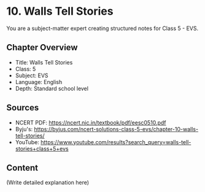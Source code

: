 # 10. Walls Tell Stories

You are a subject-matter expert creating structured notes for Class 5 - EVS.

## Chapter Overview
- Title: Walls Tell Stories
- Class: 5
- Subject: EVS
- Language: English
- Depth: Standard school level

## Sources
- NCERT PDF: https://ncert.nic.in/textbook/pdf/eesc0510.pdf
- Byju's: https://byjus.com/ncert-solutions-class-5-evs/chapter-10-walls-tell-stories/
- YouTube: https://www.youtube.com/results?search_query=walls-tell-stories+class+5+evs

## Content
(Write detailed explanation here)
